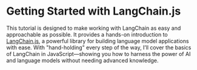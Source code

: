 # Getting Started with LangChain.js

This tutorial is designed to make working with LangChain as easy and approachable as possible. It provides a hands-on introduction to [LangChain.js](https://js.langchain.com/docs/introduction/), a powerful library for building language model applications with ease. With "hand-holding" every step of the way, I’ll cover the basics of LangChain in JavaScript—showing you how to harness the power of AI and language models without needing advanced knowledge.
